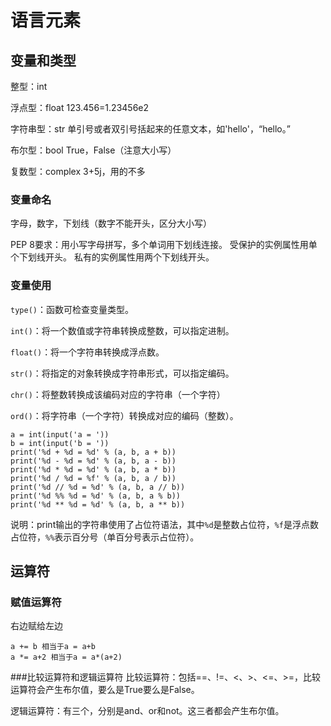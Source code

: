 # 语言元素
## 变量和类型
整型：int  

浮点型：float   123.456=1.23456e2

字符串型：str 单引号或者双引号括起来的任意文本，如'hello'，“hello。”

布尔型：bool  True，False（注意大小写）

复数型：complex  3+5j，用的不多

### 变量命名
字母，数字，下划线（数字不能开头，区分大小写）

PEP 8要求：用小写字母拼写，多个单词用下划线连接。
受保护的实例属性用单个下划线开头。
私有的实例属性用两个下划线开头。

### 变量使用
```type()```：函数可检查变量类型。

```int()```：将一个数值或字符串转换成整数，可以指定进制。

```float()```：将一个字符串转换成浮点数。

```str()```：将指定的对象转换成字符串形式，可以指定编码。

```chr()```：将整数转换成该编码对应的字符串（一个字符）

```ord()```：将字符串（一个字符）转换成对应的编码（整数）。
```
a = int(input('a = '))
b = int(input('b = '))
print('%d + %d = %d' % (a, b, a + b))
print('%d - %d = %d' % (a, b, a - b))
print('%d * %d = %d' % (a, b, a * b))
print('%d / %d = %f' % (a, b, a / b))
print('%d // %d = %d' % (a, b, a // b))
print('%d %% %d = %d' % (a, b, a % b))
print('%d ** %d = %d' % (a, b, a ** b))
```
说明：print输出的字符串使用了占位符语法，其中```%d```是整数占位符，```%f```是浮点数占位符，```%%```表示百分号（单百分号表示占位符）。
## 运算符


### 赋值运算符
右边赋给左边
```
a += b 相当于a = a+b
a *= a+2 相当于a = a*(a+2)
```
###比较运算符和逻辑运算符
比较运算符：包括==、!=、<、>、<=、>=，比较运算符会产生布尔值，要么是True要么是False。

逻辑运算符：有三个，分别是and、or和not。这三者都会产生布尔值。


